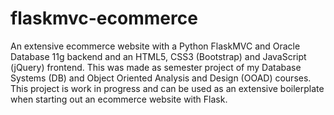 # flaskmvc-ecommerce
An extensive ecommerce website with a Python FlaskMVC and Oracle Database 11g backend and an HTML5, CSS3 (Bootstrap) and JavaScript (jQuery) frontend.
This was made as semester project of my Database Systems (DB) and Object Oriented Analysis and Design (OOAD) courses. This project is work in
progress and can be used as an extensive boilerplate when starting out an ecommerce website with Flask.
